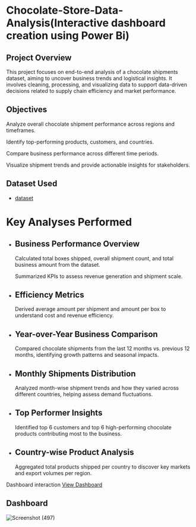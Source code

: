 # Chocolate-Store-Data-Analysis(Interactive dashboard  creation using Power Bi)

## Project Overview

This project focuses on end-to-end analysis of a chocolate shipments dataset, aiming to uncover business trends and logistical insights. It involves cleaning, processing, and visualizing data to support data-driven decisions related to supply chain efficiency and market performance.

## Objectives

Analyze overall chocolate shipment performance across regions and timeframes.

Identify top-performing products, customers, and countries.

Compare business performance across different time periods.

Visualize shipment trends and provide actionable insights for stakeholders.

## Dataset Used
- <a href="https://github.com/rikshithbommena/Data-Analysis-Dashboard/blob/main/sample-chocolate-shipments-data-all-Apr-2025%20(1).xlsx"> dataset</a>

# Key Analyses Performed

- ## Business Performance Overview

   Calculated total boxes shipped, overall shipment count, and total business amount from the dataset.

   Summarized KPIs to assess revenue generation and shipment scale.

- ## Efficiency Metrics

  Derived average amount per shipment and amount per box to understand cost and revenue efficiency.

- ## Year-over-Year Business Comparison

  Compared chocolate shipments from the last 12 months vs. previous 12 months, identifying growth patterns and seasonal impacts.

- ## Monthly Shipments Distribution

  Analyzed month-wise shipment trends and how they varied across different countries, helping assess demand fluctuations.

- ## Top Performer Insights

  Identified top 6 customers and top 6 high-performing chocolate products contributing most to the business.

- ## Country-wise Product Analysis

  Aggregated total products shipped per country to discover key markets and export volumes per region.

Dashboard interaction <a href="https://github.com/rikshithbommena/Data-Analysis-Dashboard/blob/main/Screenshot%20(497).png">View Dashboard<a/>

## Dashboard
![Screenshot (497)](https://github.com/user-attachments/assets/d6796af3-d8c4-43ab-ba2c-267a8c99e0f2)


